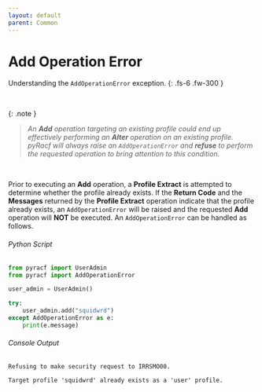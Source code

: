 ```yaml
---
layout: default
parent: Common
---
```


# Add Operation Error

Understanding the `AddOperationError` exception.
{: .fs-6 .fw-300 }

&nbsp;

{: .note }
> _An **Add** operation targeting an existing profile could end up effectively performing an **Alter** operation on an existing profile. pyRacf will always raise an `AddOperationError` and **refuse** to perform the requested operation to bring attention to this condition._

&nbsp;

Prior to executing an **Add** operation, a **Profile Extract** is attempted to determine whether the profile already exists. If the **Return Code** and the **Messages** returned by the **Profile Extract** operation indicate that the profile already exists, an `AddOperationError` will be raised and the requested **Add** operation will **NOT** be executed. An `AddOperationError` can be handled as follows.

###### Python Script
```python
from pyracf import UserAdmin
from pyracf import AddOperationError

user_admin = UserAdmin()

try:
    user_admin.add("squidwrd")
except AddOperationError as e:
    print(e.message)
```

###### Console Output
```console
Refusing to make security request to IRRSMO00.

Target profile 'squidwrd' already exists as a 'user' profile.
```
